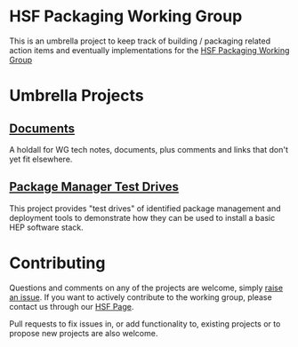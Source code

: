 # HSF Packaging Working Group

This is an umbrella project to keep track of building / packaging related action items and eventually implementations
for the [HSF Packaging Working Group](http://hepsoftwarefoundation.org/activities/packaging.html)

# Umbrella Projects
## [Documents](documents)
A holdall for WG tech notes, documents, plus comments and links that don't yet fit elsewhere.

## [Package Manager Test Drives](testdrives)
This project provides "test drives" of identified package management and deployment tools to demonstrate how
they can be used to install a basic HEP software stack.

# Contributing
Questions and comments on any of the projects are welcome, simply [raise an issue](https://github.com/HSF/packaging/issues). 
If you want to actively contribute to the working group, please contact us through our [HSF Page](http://hepsoftwarefoundation.org/activities/packaging.html).

Pull requests to fix issues in, or add functionality to, existing projects or to propose new projects are also welcome.

